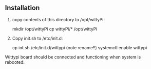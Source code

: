Installation
------------

1. copy contents of this directory to /opt/wittyPi:

   mkdir /opt/wittyPi
   cp wittyPi/* /opt/wittyPi

2. Copy init.sh to /etc/init.d:

   cp int.sh /etc/init.d/wittypi (note rename!!)
   systemctl enable wittypi

Wittypi board should be connected and functioning when system is rebooted.
